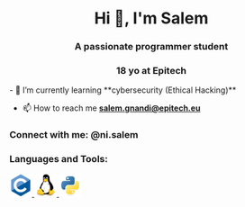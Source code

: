 <h1 align="center">Hi 👋, I'm Salem</h1>
<h3 align="center">A passionate programmer student</h3>
<h3 align="center">18 yo at Epitech</h3>
<br\>
- 🌱 I’m currently learning **cybersecurity (Ethical Hacking)**

- 📫 How to reach me **salem.gnandi@epitech.eu**

<h3 align="left">Connect with me: @ni.salem</h3>
<p align="left">
</p>

<h3 align="left">Languages and Tools:</h3>
<p align="left"> <a href="https://www.cprogramming.com/" target="_blank" rel="noreferrer"> <img src="https://raw.githubusercontent.com/devicons/devicon/master/icons/c/c-original.svg" alt="c" width="40" height="40"/> </a> <a href="https://www.linux.org/" target="_blank" rel="noreferrer"> <img src="https://raw.githubusercontent.com/devicons/devicon/master/icons/linux/linux-original.svg" alt="linux" width="40" height="40"/> </a> <a href="https://www.python.org" target="_blank" rel="noreferrer"> <img src="https://raw.githubusercontent.com/devicons/devicon/master/icons/python/python-original.svg" alt="python" width="40" height="40"/> </a> </p>
